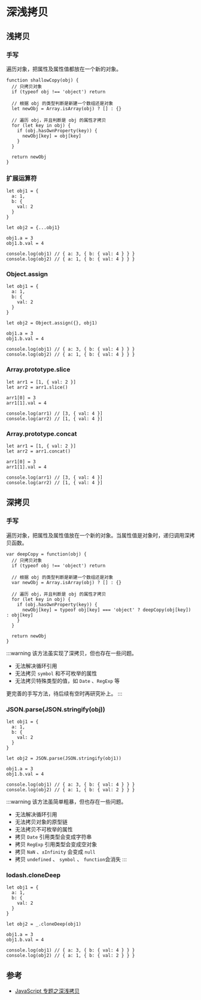 # 深浅拷贝

## 浅拷贝

### 手写

遍历对象，把属性及属性值都放在一个新的对象。

```
function shallowCopy(obj) {
  // 只拷贝对象
  if (typeof obj !== 'object') return

  // 根据 obj 的类型判断是新建一个数组还是对象
  let newObj = Array.isArray(obj) ? [] : {}

  // 遍历 obj，并且判断是 obj 的属性才拷贝
  for (let key in obj) {
    if (obj.hasOwnProperty(key)) {
      newObj[key] = obj[key]
    }
  }

  return newObj
}
```

### 扩展运算符

```
let obj1 = { 
  a: 1, 
  b: { 
    val: 2 
  } 
}

let obj2 = {...obj1}

obj1.a = 3
obj1.b.val = 4

console.log(obj1) // { a: 3, { b: { val: 4 } } }
console.log(obj2) // { a: 1, { b: { val: 4 } } }
```

### Object.assign

```
let obj1 = { 
  a: 1, 
  b: { 
    val: 2 
  } 
}

let obj2 = Object.assign({}, obj1)

obj1.a = 3
obj1.b.val = 4

console.log(obj1) // { a: 3, { b: { val: 4 } } }
console.log(obj2) // { a: 1, { b: { val: 4 } } }
```

### Array.prototype.slice

```
let arr1 = [1, { val: 2 }]
let arr2 = arr1.slice()

arr1[0] = 3
arr1[1].val = 4

console.log(arr1) // [3, { val: 4 }]
console.log(arr2) // [1, { val: 4 }]
```

### Array.prototype.concat

```
let arr1 = [1, { val: 2 }]
let arr2 = arr1.concat()

arr1[0] = 3
arr1[1].val = 4

console.log(arr1) // [3, { val: 4 }]
console.log(arr2) // [1, { val: 4 }]
```

## 深拷贝

### 手写

遍历对象，把属性及属性值放在一个新的对象。当属性值是对象时，递归调用深拷贝函数。

```
var deepCopy = function(obj) {
  // 只拷贝对象
  if (typeof obj !== 'object') return

  // 根据 obj 的类型判断是新建一个数组还是对象
  var newObj = Array.isArray(obj) ? [] : {}

  // 遍历 obj，并且判断是 obj 的属性才拷贝
  for (let key in obj) {
    if (obj.hasOwnProperty(key)) {
      newObj[key] = typeof obj[key] === 'object' ? deepCopy(obj[key]) : obj[key]
    }
  }
  
  return newObj
}
```

:::warning
该方法虽实现了深拷贝，但也存在一些问题。

- 无法解决循环引用
- 无法拷贝 `symbol` 和不可枚举的属性
- 无法拷贝特殊类型的值，如 `Date` 、`RegExp` 等

更完善的手写方法，待后续有空时再研究补上。
:::

### JSON.parse(JSON.stringify(obj))

```
let obj1 = { 
  a: 1, 
  b: { 
    val: 2 
  } 
}

let obj2 = JSON.parse(JSON.stringify(obj1))

obj1.a = 3
obj1.b.val = 4

console.log(obj1) // { a: 3, { b: { val: 4 } } }
console.log(obj2) // { a: 1, { b: { val: 2 } } }
```

:::warning
该方法虽简单粗暴，但也存在一些问题。

- 无法解决循环引用
- 无法拷贝对象的原型链
- 无法拷贝不可枚举的属性
- 拷贝 `Date` 引用类型会变成字符串
- 拷贝 `RegExp` 引用类型会变成空对象
- 拷贝 `NaN` 、`±Infinity` 会变成 `null`
- 拷贝 `undefined` 、 `symbol` 、 `function`会消失
:::

### lodash.cloneDeep

```
let obj1 = { 
  a: 1, 
  b: { 
    val: 2 
  } 
}

let obj2 = _.cloneDeep(obj1)

obj1.a = 3
obj1.b.val = 4

console.log(obj1) // { a: 3, { b: { val: 4 } } }
console.log(obj2) // { a: 1, { b: { val: 2 } } }
```

## 参考

- [JavaScript 专题之深浅拷贝](https://github.com/mqyqingfeng/Blog/issues/32)
  